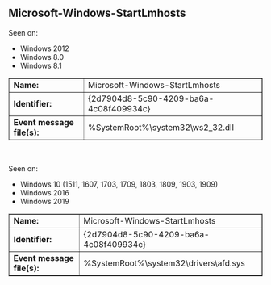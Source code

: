 ## Microsoft-Windows-StartLmhosts

Seen on:
* Windows 2012
* Windows 8.0
* Windows 8.1

<table border="1" class="docutils">
  <tbody>
    <tr>
      <td><b>Name:</b></td>
      <td>Microsoft-Windows-StartLmhosts</td>
    </tr>
    <tr>
      <td><b>Identifier:</b></td>
      <td>{2d7904d8-5c90-4209-ba6a-4c08f409934c}</td>
    </tr>
    <tr>
      <td><b>Event message file(s):</b></td>
      <td>%SystemRoot%\system32\ws2_32.dll</td>
    </tr>
  </tbody>
</table>

&nbsp;

Seen on:
* Windows 10 (1511, 1607, 1703, 1709, 1803, 1809, 1903, 1909)
* Windows 2016
* Windows 2019

<table border="1" class="docutils">
  <tbody>
    <tr>
      <td><b>Name:</b></td>
      <td>Microsoft-Windows-StartLmhosts</td>
    </tr>
    <tr>
      <td><b>Identifier:</b></td>
      <td>{2d7904d8-5c90-4209-ba6a-4c08f409934c}</td>
    </tr>
    <tr>
      <td><b>Event message file(s):</b></td>
      <td>%SystemRoot%\system32\drivers\afd.sys</td>
    </tr>
  </tbody>
</table>

&nbsp;

